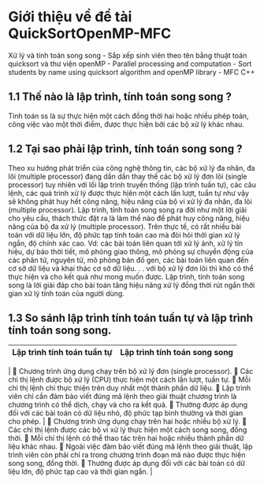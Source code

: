 # Giới thiệu về đề tài QuickSortOpenMP-MFC
Xử lý và tính toán song song - Sắp xếp sinh viên theo tên bằng thuật toán quicksort và thư viện openMP - Parallel processing and computation - Sort students by name using quicksort algorithm and openMP library - MFC C++

## 1.1 Thế nào là lập trình, tính toán song song ?
Tính toán ss là sự thực hiện một cách đồng thời hai hoặc nhiều phép toán, công việc vào một thời điểm, được thực hiện bởi các bộ xử lý khác nhau.
## 1.2 Tại sao phải lập trình, tính toán song song ?
Theo xu hướng phát triển của công nghệ thông tin, các bộ xử lý đa nhân, đa lõi (multiple processor) đang dần dần thay thế các bộ xử lý đơn lõi (single processor) tuy nhiên với lối lập trình truyền thống (lập trình tuần tự), các câu lệnh, các quá trình xử lý được thực hịên một cách lần lượt, tuần tự như vậy sẽ không phát huy hết công năng, hiệu năng của bộ vi xử lý đa nhân, đa lõi (multiple processor). Lập trình, tính toán song song ra đời như một lời giải cho yêu cầu, thách thức đặt ra là làm thế nào để phát huy công năng, hiệu năng của bộ đa xử lý (multiple processor).
Trên thực tế, có rất nhiều bài toán với dữ liệu lớn, độ phức tạp tính toán cao mà đòi hỏi thời gian xử lý ngắn, độ chính xác cao. Vd: các bài toán liên  quan tới xử lý ảnh, xử lý tín hiệu, dự báo thời tiết, mô phỏng giao thông, mô phỏng sự chuyển động của các phân tử, nguyên tử, mô phỏng bản đồ gen, các bài toán liên quan đến cơ sở dữ liệu và khai thác cơ sở dữ liệu. . . với bộ xử lý đơn lõi thì khó có thể thực hiện và cho kết quả như mong muốn được.
Lập trình, tính toán song song là lời giải đáp cho bài toán tăng hiệu năng xử lý đồng thời rút ngắn thời gian xử lý tính toán của người dùng.

## 1.3 So sánh lập trình tính toán tuần tự và lập trình tính toán song song.
| Lập trình tính toán tuần tự          | Lập trình tính toán song song                   |
|---------------|--------------------------|
| 
	Chương trình ứng dụng chạy trên bộ xử lý đơn (single processor).
	Các chỉ thị lệnh được bộ xử lý (CPU) thực hiện một cách lần lượt, tuần tự.
	Mỗi chỉ thị lệnh chỉ thực thiện trên duy nhất một thành phần dữ liệu.
	Lập trình viên chỉ cần đảm  bảo viết đúng mã lệnh theo giải thuật chương trình là chương trình có thể dịch, chạy và cho ra kết quả.
	Thường được áp dụng đối với các bài toán có dữ liệu nhỏ, độ phức tạp bình thường và thời
gian cho phép.                                                                                                                        | 	Chương trình ứng dụng chạy trên hai hoặc nhiều bộ xử lý.
	Các chỉ thị lệnh được các bộ vi xử lý thực hiện một cách song song, đồng thời.
	Mỗi chỉ thị lệnh có thể thao tác trên hai hoặc nhiều thành phần dữ liệu khác nhau.
	Ngoài việc đảm bảo viết đúng mã lệnh theo giải thuật, lập trình viên còn phải chỉ ra trong chương trình đoạn mã nào được thực hiện song song, đồng thời.
	Thường được áp dụng đối với các bài toán có dữ liệu lớn, độ phức tạp cao và thời gian ngắn.
 |
